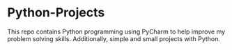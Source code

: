 # Python-Projects
This repo contains Python programming using PyCharm to help improve my problem solving skills.
Additionally, simple and small projects with Python. 

